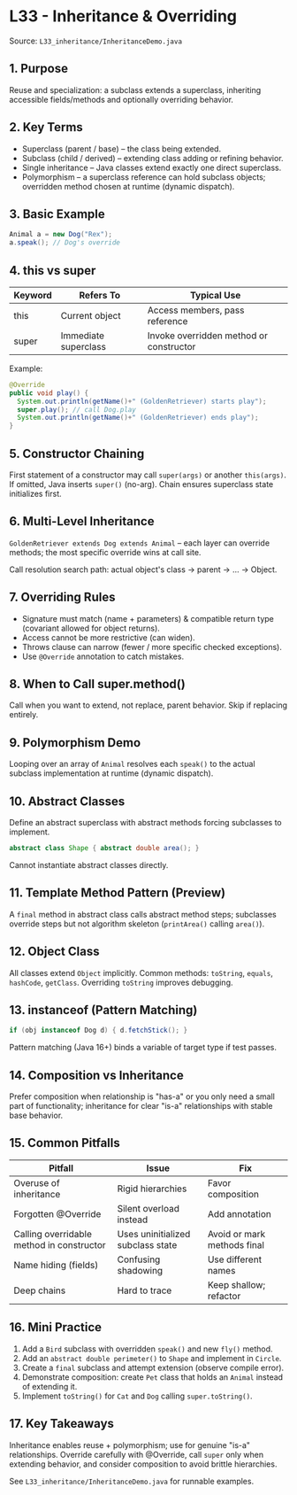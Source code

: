 # L33 - Inheritance & Overriding

Source: `L33_inheritance/InheritanceDemo.java`

## 1. Purpose
Reuse and specialization: a subclass extends a superclass, inheriting accessible fields/methods and optionally overriding behavior.

## 2. Key Terms
- Superclass (parent / base) – the class being extended.
- Subclass (child / derived) – extending class adding or refining behavior.
- Single inheritance – Java classes extend exactly one direct superclass.
- Polymorphism – a superclass reference can hold subclass objects; overridden method chosen at runtime (dynamic dispatch).

## 3. Basic Example
```java
Animal a = new Dog("Rex");
a.speak(); // Dog's override
```

## 4. this vs super
| Keyword | Refers To | Typical Use |
|---------|-----------|-------------|
| this | Current object | Access members, pass reference |
| super | Immediate superclass | Invoke overridden method or constructor |

Example:
```java
@Override
public void play() {
  System.out.println(getName()+" (GoldenRetriever) starts play");
  super.play(); // call Dog.play
  System.out.println(getName()+" (GoldenRetriever) ends play");
}
```

## 5. Constructor Chaining
First statement of a constructor may call `super(args)` or another `this(args)`. If omitted, Java inserts `super()` (no-arg). Chain ensures superclass state initializes first.

## 6. Multi-Level Inheritance
`GoldenRetriever extends Dog extends Animal` – each layer can override methods; the most specific override wins at call site.

Call resolution search path: actual object's class → parent → … → Object.

## 7. Overriding Rules
- Signature must match (name + parameters) & compatible return type (covariant allowed for object returns).
- Access cannot be more restrictive (can widen).
- Throws clause can narrow (fewer / more specific checked exceptions).
- Use `@Override` annotation to catch mistakes.

## 8. When to Call super.method()
Call when you want to extend, not replace, parent behavior. Skip if replacing entirely.

## 9. Polymorphism Demo
Looping over an array of `Animal` resolves each `speak()` to the actual subclass implementation at runtime (dynamic dispatch).

## 10. Abstract Classes
Define an abstract superclass with abstract methods forcing subclasses to implement.
```java
abstract class Shape { abstract double area(); }
```
Cannot instantiate abstract classes directly.

## 11. Template Method Pattern (Preview)
A `final` method in abstract class calls abstract method steps; subclasses override steps but not algorithm skeleton (`printArea()` calling `area()`).

## 12. Object Class
All classes extend `Object` implicitly. Common methods: `toString`, `equals`, `hashCode`, `getClass`. Overriding `toString` improves debugging.

## 13. instanceof (Pattern Matching)
```java
if (obj instanceof Dog d) { d.fetchStick(); }
```
Pattern matching (Java 16+) binds a variable of target type if test passes.

## 14. Composition vs Inheritance
Prefer composition when relationship is "has-a" or you only need a small part of functionality; inheritance for clear "is-a" relationships with stable base behavior.

## 15. Common Pitfalls
| Pitfall | Issue | Fix |
|---------|------|-----|
| Overuse of inheritance | Rigid hierarchies | Favor composition |
| Forgotten @Override | Silent overload instead | Add annotation |
| Calling overridable method in constructor | Uses uninitialized subclass state | Avoid or mark methods final |
| Name hiding (fields) | Confusing shadowing | Use different names |
| Deep chains | Hard to trace | Keep shallow; refactor |

## 16. Mini Practice
1. Add a `Bird` subclass with overridden `speak()` and new `fly()` method.
2. Add an `abstract double perimeter()` to `Shape` and implement in `Circle`.
3. Create a `final` subclass and attempt extension (observe compile error).
4. Demonstrate composition: create `Pet` class that holds an `Animal` instead of extending it.
5. Implement `toString()` for `Cat` and `Dog` calling `super.toString()`.

## 17. Key Takeaways
Inheritance enables reuse + polymorphism; use for genuine "is-a" relationships. Override carefully with @Override, call `super` only when extending behavior, and consider composition to avoid brittle hierarchies.

See `L33_inheritance/InheritanceDemo.java` for runnable examples.
